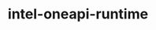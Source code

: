 ---
title: "intel-oneapi-runtime"
layout: cache
categories: [package, develop-2024-06-02]
meta: {"versions": ["2023.2.0", "2024.0.0"], "compilers": ["oneapi@=2023.2.0", "oneapi@=2024.0.0"], "oss": ["amzn2", "ubuntu22.04"], "platforms": ["linux"], "targets": ["x86_64_v3", "x86_64_v4"], "stacks": ["aws-pcluster-x86_64_v4", "e4s-oneapi", "root"], "num_specs": 4, "num_specs_by_stack": {"root": 4, "aws-pcluster-x86_64_v4": 3, "e4s-oneapi": 1}}
spec_details: [{"hash": "zoleowrml3j53ejnhrgt26pq4zryjmd2", "compiler": "oneapi@=2023.2.0", "versions": ["2023.2.0"], "os": "amzn2", "platform": "linux", "target": "x86_64_v3", "variants": ["build_system=generic"], "stacks": ["root", "aws-pcluster-x86_64_v4"], "size": "-", "tarball": "https://binaries.spack.io/releases/develop-2024-06-02/build_cache/linux-amzn2-x86_64_v3/oneapi-2023.2.0/intel-oneapi-runtime-2023.2.0/linux-amzn2-x86_64_v3-oneapi-2023.2.0-intel-oneapi-runtime-2023.2.0-zoleowrml3j53ejnhrgt26pq4zryjmd2.spack"}, {"hash": "mqy564cbl6lajnlfpd3hpmizc3nhqvaj", "compiler": "oneapi@=2023.2.0", "versions": ["2023.2.0"], "os": "amzn2", "platform": "linux", "target": "x86_64_v3", "variants": ["build_system=generic"], "stacks": ["root", "aws-pcluster-x86_64_v4"], "size": "-", "tarball": "https://binaries.spack.io/releases/develop-2024-06-02/build_cache/linux-amzn2-x86_64_v3/oneapi-2023.2.0/intel-oneapi-runtime-2023.2.0/linux-amzn2-x86_64_v3-oneapi-2023.2.0-intel-oneapi-runtime-2023.2.0-mqy564cbl6lajnlfpd3hpmizc3nhqvaj.spack"}, {"hash": "jhevw2yuoe46sradakvtjidmmrvzh733", "compiler": "oneapi@=2023.2.0", "versions": ["2023.2.0"], "os": "amzn2", "platform": "linux", "target": "x86_64_v4", "variants": ["build_system=generic"], "stacks": ["root", "aws-pcluster-x86_64_v4"], "size": "-", "tarball": "https://binaries.spack.io/releases/develop-2024-06-02/build_cache/linux-amzn2-x86_64_v4/oneapi-2023.2.0/intel-oneapi-runtime-2023.2.0/linux-amzn2-x86_64_v4-oneapi-2023.2.0-intel-oneapi-runtime-2023.2.0-jhevw2yuoe46sradakvtjidmmrvzh733.spack"}, {"hash": "5d63xi7a3v3rimxcenafv65cuoc2pthg", "compiler": "oneapi@=2024.0.0", "versions": ["2024.0.0"], "os": "ubuntu22.04", "platform": "linux", "target": "x86_64_v3", "variants": ["build_system=generic"], "stacks": ["root", "e4s-oneapi"], "size": "-", "tarball": "https://binaries.spack.io/releases/develop-2024-06-02/build_cache/linux-ubuntu22.04-x86_64_v3/oneapi-2024.0.0/intel-oneapi-runtime-2024.0.0/linux-ubuntu22.04-x86_64_v3-oneapi-2024.0.0-intel-oneapi-runtime-2024.0.0-5d63xi7a3v3rimxcenafv65cuoc2pthg.spack"}]
---